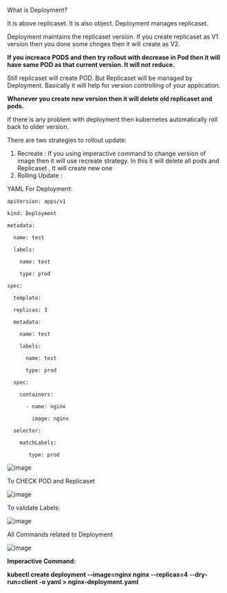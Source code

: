 What is Deployment?

It is above replicaset. It is also object. Deployment manages replicaset. 

Deployment maintains the replicaset version. If you create replicaset as V1 version then you done some chnges then it will create as V2. 

**If you increace PODS and then try rollout with decrease in Pod then it will have same POD as that current version. It will not reduce.**

Still replicaset will create POD. But Replicaset will be managed by Deployment. Basically it will help for version controlling of your application.

**Whenever you create new version then it will delete old replicaset and pods.**

If there is any problem with deployment then kubernetes automatically roll back to older version.

There are two strategies to rollout update:

1. Recreate : If you using imperactive command to change version of image then it will use recreate strategy. In this it will delete all pods and Replicaset , It will create new one 
2. Rolling Update :

YAML For Deployment:
```
apiVersion: apps/v1 

kind: Deployment

metadata:

  name: test
  
  labels:
  
    name: test
    
	type: prod
 
spec:

  template:
  
  replicas: 3
  
  metadata:
  
    name: test
    
    labels:
    
      name: test
      
	  type: prod 
   
  spec:
  
    containers:
    
      - name: nginx
      
        image: nginx
        
  selector:
  
    matchLabels:
    
       type: prod	
```
 ![image](https://github.com/Khushang49/90DaysofKubernetes/assets/95266353/9b65da08-d02e-4fbe-9e55-0920fce86223)
      

To CHECK POD and Replicaset

![image](https://github.com/Khushang49/90DaysofKubernetes/assets/95266353/80a820dd-2ea5-49af-9ad0-721e8de1b58a)

To validate Labels:

![image](https://github.com/Khushang49/90DaysofKubernetes/assets/95266353/3e726a9e-8664-4942-ad2c-1d825a85fd16)


All Commands related to Deployment

![image](https://github.com/Khushang49/90DaysofKubernetes/assets/95266353/1fadc56b-dcf5-45c1-823b-24989e933617)


**Imperactive Command:**

**kubectl create deployment --image=nginx nginx --replicas=4 --dry-run=client -o yaml > nginx-deployment.yaml**


